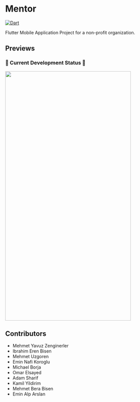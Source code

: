 # Mentor  
[![Dart](https://github.com/zenginerler/Mentor/actions/workflows/dart.yml/badge.svg)](https://github.com/zenginerler/Mentor/actions/workflows/dart.yml)  

Flutter Mobile Application Project for a non-profit organization.


## Previews

### &#128679; Current Development Status &#128296;
<img src="https://user-images.githubusercontent.com/64453575/150667098-60cf2ece-9196-425d-8e52-7915ed92ef56.gif" width="400" height="790">

## Contributors

- Mehmet Yavuz Zenginerler  
- Ibrahim Eren Bisen 
- Mehmet Uzgoren
- Emin Nafi Koroglu
- Michael Borja
- Omar Elsayed
- Adam Sharif
- Kamil Yildirim
- Mehmet Bera Bisen
- Emin Alp Arslan


<!-- A few resources to get you started if this is your first Flutter project:
## Getting Started
- [Lab: Write your first Flutter app](https://flutter.dev/docs/get-started/codelab)
- [Cookbook: Useful Flutter samples](https://flutter.dev/docs/cookbook)

For help getting started with Flutter, view our
[online documentation](https://flutter.dev/docs), which offers tutorials,
samples, guidance on mobile development, and a full API reference. -->

